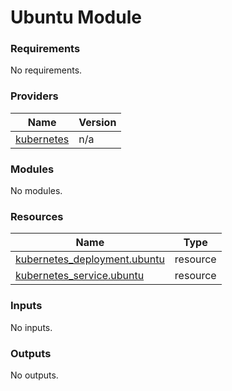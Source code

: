# Ubuntu Module

### Requirements

No requirements.

### Providers

| Name | Version |
|------|---------|
| <a name="provider_kubernetes"></a> [kubernetes](#provider\_kubernetes) | n/a |

### Modules

No modules.

### Resources

| Name | Type |
|------|------|
| [kubernetes_deployment.ubuntu](https://registry.terraform.io/providers/hashicorp/kubernetes/latest/docs/resources/deployment) | resource |
| [kubernetes_service.ubuntu](https://registry.terraform.io/providers/hashicorp/kubernetes/latest/docs/resources/service) | resource |

### Inputs

No inputs.

### Outputs

No outputs.
